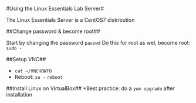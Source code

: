 #Using the Linux Essentials Lab Server#

The Linux Essentials Server is a CentOS7 distribution

##Change password & become root##

Start by changing the password `passwd`
Do this for root as wel, become root: `sudo -`

##Setup VNC##
* `cat ~/VNCHOWTO`
* Reboot: `su -` `reboot`

##Install Linux on VirtualBox##
*Best practice: do a `yum upgrade` after installation

